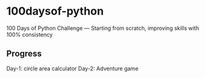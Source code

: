 # 100daysof-python
100 Days of Python Challenge — Starting from scratch, improving skills with 100% consistency 

## Progress
Day-1: circle area calculator 
Day-2: Adventure game 
